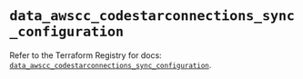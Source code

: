 # `data_awscc_codestarconnections_sync_configuration`

Refer to the Terraform Registry for docs: [`data_awscc_codestarconnections_sync_configuration`](https://registry.terraform.io/providers/hashicorp/awscc/0.70.0/docs/data-sources/codestarconnections_sync_configuration).
